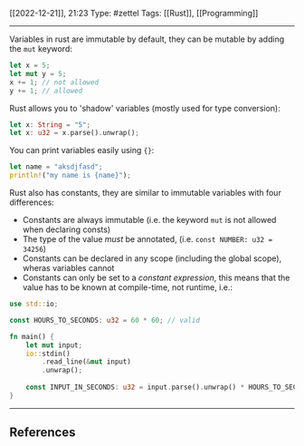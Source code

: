 [[2022-12-21]], 21:23
Type: #zettel 
Tags: [[Rust]], [[Programming]]

---

Variables in rust are immutable by default, they can be mutable by adding the `mut` keyword:

```rust
let x = 5;
let mut y = 5;
x += 1; // not allowed
y += 1; // allowed
```

Rust allows you to 'shadow' variables (mostly used for type conversion):

```rust
let x: String = "5";
let x: u32 = x.parse().unwrap();
```

You can print variables easily using `{}`:

```rust
let name = "aksdjfasd";
println!("my name is {name}");
```

Rust also has constants, they are similar to immutable variables with four differences:
- Constants are always immutable (i.e. the keyword `mut` is not allowed when declaring consts)
- The type of the value *must* be annotated, (i.e. `const NUMBER: u32 = 34256`)
- Constants can be declared in any scope (including the global scope), wheras variables cannot
- Constants can only be set to a *constant expression*, this means that the value has to be known at compile-time, not runtime, i.e.:
```rust
use std::io;

const HOURS_TO_SECONDS: u32 = 60 * 60; // valid

fn main() {
	let mut input;
	io::stdin()
		.read_line(&mut input)
		.unwrap();
	
	const INPUT_IN_SECONDS: u32 = input.parse().unwrap() * HOURS_TO_SECONDS; // invalid
}
```

---

## References